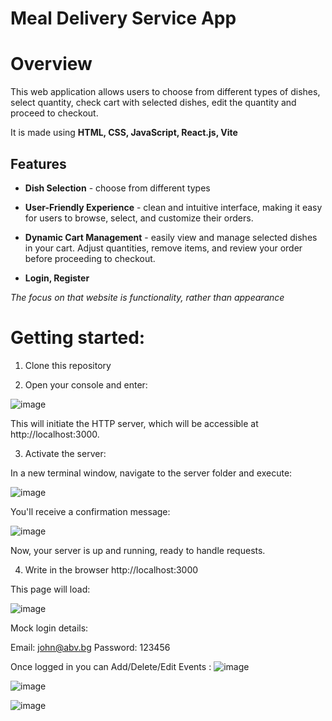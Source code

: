# Meal Delivery Service App

<h1>Overview</h1>

This web application allows users to choose from different  types of dishes, select quantity, check cart with selected dishes, edit the quantity and proceed to checkout. 

It is made using **HTML, CSS, JavaScript, React.js, Vite**

<h2>Features</h2>

- **Dish Selection** - choose from different types

- **User-Friendly Experience** - clean and intuitive interface, making it easy for users to browse, select, and customize their orders.
  
- **Dynamic Cart Management** - easily view and manage selected dishes in your cart. Adjust quantities, remove items, and review your order before proceeding to checkout.
  
- **Login, Register** 

*The focus on that website is functionality, rather than appearance*

<h1>Getting started:</h1>

1. Clone this repository

2. Open your console and enter:

![image](https://github.com/bogdangeorgievv/CRUD-web-application-Eventer/assets/140177649/3183b50c-4383-4288-bd9b-1f2c3ad4ecd3)

This will initiate the HTTP server, which will be accessible at http://localhost:3000.

3. Activate the server:

In a new terminal window, navigate to the server folder and execute:

![image](https://github.com/bogdangeorgievv/CRUD-web-application-Eventer/assets/140177649/259495f3-e5aa-413c-811f-f95b484b3bfd)

You'll receive a confirmation message:

![image](https://github.com/bogdangeorgievv/CRUD-web-application-Eventer/assets/140177649/f49bef6a-1c99-4a37-a319-033ecbd04528)
   
Now, your server is up and running, ready to handle requests.

4. Write in the browser  http://localhost:3000

This page will load:

![image](https://github.com/bogdangeorgievv/CRUD-web-application-Eventer/assets/140177649/948e844b-80b3-4f8a-bd10-90ee2c7313de)


Mock login details: 

Email: john@abv.bg 
Password: 123456

Once logged in you can Add/Delete/Edit Events :
![image](https://github.com/bogdangeorgievv/CRUD-web-application-Eventer/assets/140177649/e9f45480-3779-400d-9864-06b9175f7712)

![image](https://github.com/bogdangeorgievv/CRUD-web-application-Eventer/assets/140177649/70d88f46-eda1-4342-9eb7-87f5d4c59158)

![image](https://github.com/bogdangeorgievv/CRUD-web-application-Eventer/assets/140177649/e7cc4c35-d535-4b0a-9869-dbd4bc79dc38)
